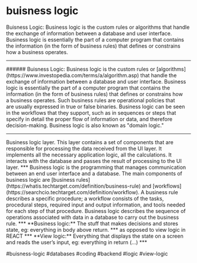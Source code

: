 # buisness logic
Buisness Logic: Business logic is the custom rules or algorithms that handle the exchange of information between a database and user interface. Business logic is essentially the part of a computer program that contains the information (in the form of business rules) that defines or constrains how a business operates.
<hr>
###### Buisness Logic: Business logic is the custom rules or [algorithms](https://www.investopedia.com/terms/a/algorithm.asp) that handle the exchange of information between a database and user interface. Business logic is essentially the part of a computer program that contains the information (in the form of business rules) that defines or constrains how a business operates. Such business rules are operational policies that are usually expressed in true or false binaries. Business logic can be seen in the workflows that they support, such as in sequences or steps that specify in detail the proper flow of information or data, and therefore decision-making. Business logic is also known as "domain logic."
<hr>
Business logic layer. This layer contains a set of components that are responsible for processing the data received from the UI layer. It implements all the necessary application logic, all the calculations. It interacts with the database and passes the result of processing to the UI layer.
***
Business logic is the programming that manages communication between an end user interface and a database. The main components of business logic are [business rules](https://whatis.techtarget.com/definition/business-rule) and [workflows](https://searchcio.techtarget.com/definition/workflow). A business rule describes a specific procedure; a workflow consists of the tasks, procedural steps, required input and output information, and tools needed for each step of that procedure. Business logic describes the sequence of operations associated with data in a database to carry out the business rule.
***
**Business logic:** The stuff that makes decisions and stores state, eg: everything in <Browsers /> body above return.
***
as opposed to view logic in REACT
***
**View logic:** Everything that displays the state on a screen and reads the user’s input, eg: everything in return (…)
***

#buisness-logic
#databases 
#coding #backend 
#logic #view-logic
